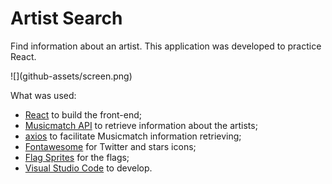 # Artist Search

Find information about an artist.
This application was developed to practice React.
  
!\[\](github-assets/screen.png)
  
What was used:

 - [React](https://reactjs.org/) to build the front-end;
 - [Musicmatch API](https://developer.musixmatch.com/) to retrieve information about the artists;
 - [axios](https://github.com/axios/axios) to facilitate Musicmatch information retrieving;
 - [Fontawesome](https://fontawesome.com/) for Twitter and stars icons;
 - [Flag Sprites](https://www.flag-sprites.com/) for the flags;
 - [Visual Studio Code](https://code.visualstudio.com/) to develop.
